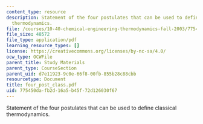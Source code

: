 ```yaml
---
content_type: resource
description: Statement of the four postulates that can be used to define classical
  thermodynamics.
file: /courses/10-40-chemical-engineering-thermodynamics-fall-2003/775450dafb2d16a5b45f72d126030f67_four_post_class.pdf
file_size: 48572
file_type: application/pdf
learning_resource_types: []
license: https://creativecommons.org/licenses/by-nc-sa/4.0/
ocw_type: OCWFile
parent_title: Study Materials
parent_type: CourseSection
parent_uid: d7e11923-9c0e-66f8-00fb-855b28c88cbb
resourcetype: Document
title: four_post_class.pdf
uid: 775450da-fb2d-16a5-b45f-72d126030f67
---
```

Statement of the four postulates that can be used to define classical thermodynamics.